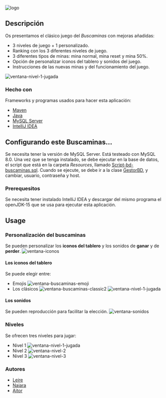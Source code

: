![logo]

## Descripción

Os presentamos el clásico juego del *Buscaminas* con mejoras añadidas:

- 3 niveles de juego + 1 personalizado. 
- Ranking con los 3 diferentes niveles de juego.
- 3 diferentes tipos de minas: mina normal, mina reset y mina 50%.
- Opción de personalizar iconos del tablero y sonidos del juego.
- Instrucciones de las nuevas minas y del funcionamiento del juego.

![ventana-nivel-1-jugada]
### Hecho con
Frameworks y programas usados para hacer esta aplicación:
* [Maven](https://maven.apache.org)
* [Java](https://www.java.com)
* [MySQL Server](https://www.mysql.com)
* [IntelliJ IDEA](https://www.jetbrains.com)


<!-- GETTING STARTED -->
## Configurando este Buscaminas...

Se necesita tener la versión de MySQL Server. Está testeado con MySQL 8.0. Una vez que se tenga instalado, 
se debe ejecutar en la base de datos, el script que está en la carpeta _Resources_, llamado [Script-bd-buscaminas.sql](https://github.com/NaiaraManeiro/BuscaminasSimple/blob/master/src/main/resources/Script-bd-buscaminas.sql).
Cuando se ejecute, se debe ir a la clase [GestorBD](https://github.com/NaiaraManeiro/BuscaminasSimple/blob/master/src/main/java/packControlador/GestorBD.java), y cambiar, usuario, contraseña y host.

### Prerequesitos
Se necesita tener instalado IntelliJ IDEA y descargar del mismo programa el openJDK-15 que se usa para ejecutar esta aplicación.

<!-- USAGE EXAMPLES -->
## Usage

### Personalización del buscaminas
Se pueden personalizar los **iconos del tablero** y los sonidos de **ganar** y de **perder**.
![ventana-iconos]
#### Los iconos del tablero
Se puede elegir entre:
- Emojis
![ventana-buscaminas-emoji]
- Los clásicos
![ventana-buscaminas-classic2]
![ventana-nivel-1-jugada]
  
#### Los sonidos
Se pueden reproducción para facilitar la elección.
![ventana-sonidos]


### Niveles

Se ofrecen tres niveles para jugar:
- Nivel 1
![ventana-nivel-1-jugada]
- Nivel 2
![ventana-nivel-2]
- Nivel 3
![ventana-nivel-3]
  

### Autores
* [Leire](https://github.com/leiregonzalez11)
* [Naiara](https://github.com/NaiaraManeiro)
* [Aitor](https://github.com/aitorjus)

<!-- MARKDOWN LINKS & IMAGES -->
<!-- https://www.markdownguide.org/basic-syntax/#reference-style-links -->
[ventana-iconos]: images/ventana_iconos.png
[ventana-sonidos]: images/ventana_sonidos.png
[ventana-buscaminas-classic2]: images/ventana_buscaminas_classic2.png
[ventana-buscaminas-emoji]: images/ventana_buscaminas_emoji.png
[ventana-nivel-1-jugada]: images/ventana_nivel1_jugada.png
[ventana-nivel-2]: images/ventana_nivel_2.png
[ventana-nivel-3]: images/ventana_nivel_3.png
[logo]: images/logo.png
